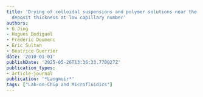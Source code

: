 ```yaml
---
title: 'Drying of colloidal suspensions and polymer solutions near the contact line:
  deposit thickness at low capillary number'
authors:
- G Jing
- Hugues Bodiguel
- Frédéric Doumenc
- Eric Sultan
- Béatrice Guerrier
date: '2010-01-01'
publishDate: '2025-05-26T13:36:33.770027Z'
publication_types:
- article-journal
publication: '*Langmuir*'
tags: ["Lab-on-Chip and Microfluidics"]
---
```

